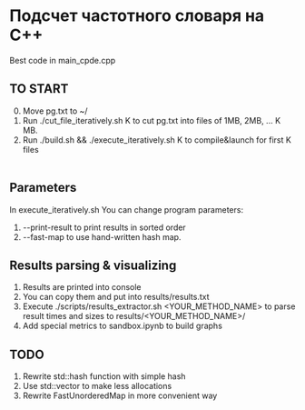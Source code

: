 # Подсчет частотного словаря на C++

Best code in main_cpde.cpp <br>

## TO START
0. Move pg.txt to ~/
1. Run ./cut_file_iteratively.sh K to cut pg.txt into files of 1MB, 2MB, ... K MB. <br>
2. Run ./build.sh && ./execute_iteratively.sh K to compile&launch for first K files <br> <br>

## Parameters
In execute_iteratively.sh You can change program parameters:<br>
1. --print-result to print results in sorted order<br>
2. --fast-map to use hand-written hash map. <br>

## Results parsing & visualizing
1. Results are printed into console <br>
2. You can copy them and put into results/results.txt <br>
3. Execute ./scripts/results_extractor.sh <YOUR_METHOD_NAME> to parse result times and sizes to results/<YOUR_METHOD_NAME>/
4. Add special metrics to sandbox.ipynb to build graphs


## TODO
1. Rewrite std::hash function with simple hash <br>
2. Use std::vector to make less allocations <br>
3. Rewrite FastUnorderedMap in more convenient way